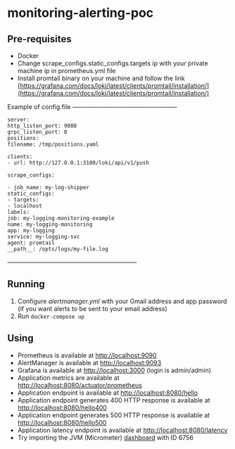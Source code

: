 # monitoring-alerting-poc

## Pre-requisites

* Docker
* Change scrape_configs.static_configs.targets ip with your private machine ip in prometheus.yml file
* Install promtail binary on your machine and follow the link [https://grafana.com/docs/loki/latest/clients/promtail/installation/](https://grafana.com/docs/loki/latest/clients/promtail/installation/) 

Example of config.file
—————————————————

```
server:
http_listen_port: 9080
grpc_listen_port: 0
positions:
filename: /tmp/positions.yaml

clients:
- url: http://127.0.0.1:3100/loki/api/v1/push

scrape_configs:

- job_name: my-log-shipper
static_configs:
- targets:
- localhost
labels:
job: my-logging-monitoring-example
name: my-logging-monitoring
app: my-logging
service: my-logging-svc
agent: promtail
__path__: /opts/logs/my-file.log
```
—————————————————————

## Running

1. Configure *alertmanager.yml* with your Gmail address and app
password (if you want alerts to be sent to your email address)
2. Run `docker-compose up`

## Using

* Prometheus is available at [http://localhost:9090](http://localhost:9090)
* AlertManager is available at [http://localhost:9093](http://localhost:9093)
* Grafana is available at [http://localhost:3000](http://localhost:3000) (login is admin/admin)
* Application metrics are available at [http://localhost:8080/actuator/prometheus](http://localhost:8080/actuator/prometheus)
* Application endpoint is available at [http://localhost:8080/hello](http://localhost:8080/hello)
* Application endpoint generates 400 HTTP response is available at [http://localhost:8080/hello400](http://localhost:8080/hello400)
* Application endpoint generates 500 HTTP response is available at [http://localhost:8080/hello500](http://localhost:8080/hello500)
* Application latency endpoint is available at [http://localhost:8080/latency](http://localhost:8080/latency)
* Try importing the JVM (Micrometer) [dashboard](https://grafana.com/grafana/dashboards/6756) with ID 6756

